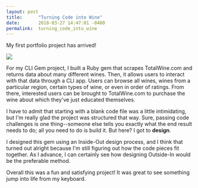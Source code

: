 ```yaml
---
layout: post
title:      "Turning Code into Wine"
date:       2018-03-27 14:47:01 -0400
permalink:  turning_code_into_wine
---
```



My first portfolio project has arrived! 

![](https://media.giphy.com/media/s2qXK8wAvkHTO/giphy.gif)

For my CLI Gem project, I built a Ruby gem that scrapes TotalWine.com and returns data about many different wines. Then, it allows users to interact with that data through a CLI app. Users can browse all wines, wines from a particular region, certain types of wine, or even in order of ratings. From there, interested users can be brought to TotalWine.com to purchase the wine about which they've just educated themselves.

I have to admit that starting with a blank code file was a little intimidating, but I'm really glad the project was structured that way. Sure, passing code challenges is one thing--someone else tells you exactly what the end result needs to do; all you need to do is build it. But here? I got to **design**.

I designed this gem using an Inside-Out design process, and I think that turned out alright because I'm still figuring out how the code pieces fit together. As I advance, I can certainly see how designing Outside-In would be the preferable method.

Overall this was a fun and satisfying project! It was great to see something jump into life from my keyboard. 

